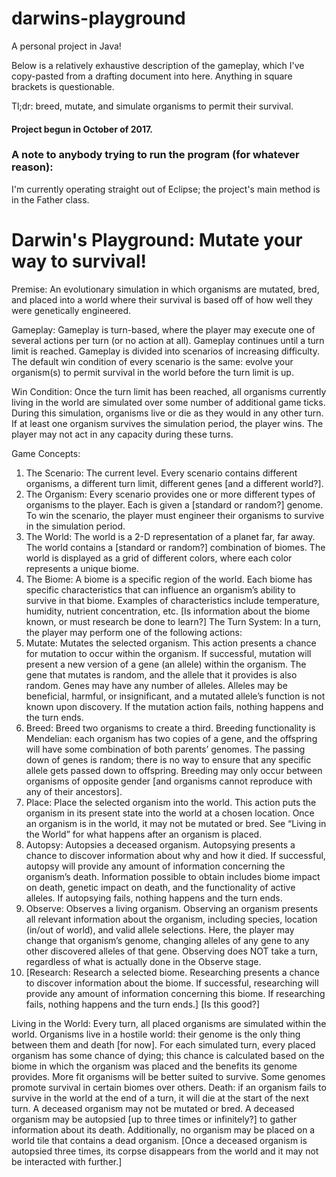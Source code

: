 # darwins-playground
A personal project in Java! 

Below is a relatively exhaustive description of the gameplay, which I've copy-pasted from a drafting document into here. Anything in square brackets is questionable. 

Tl;dr: breed, mutate, and simulate organisms to permit their survival. 

#### Project begun in October of 2017.

### A note to anybody trying to run the program (for whatever reason): 
I'm currently operating straight out of Eclipse; the project's main method is in the Father class.


# Darwin's Playground: Mutate your way to survival! 

Premise: An evolutionary simulation in which organisms are mutated, bred, and placed into a world where their survival is based off of how well they were genetically engineered. 

Gameplay: Gameplay is turn-based, where the player may execute one of several actions per turn (or no action at all). Gameplay continues until a turn limit is reached. Gameplay is divided into scenarios of increasing difficulty. The default win condition of every scenario is the same: evolve your organism(s) to permit survival in the world before the turn limit is up.

Win Condition: Once the turn limit has been reached, all organisms currently living in the world are simulated over some number of additional game ticks. During this simulation, organisms live or die as they would in any other turn. If at least one organism survives the simulation period, the player wins. The player may not act in any capacity during these turns. 

Game Concepts: 
1.	The Scenario: The current level. Every scenario contains different organisms, a different turn limit, different genes [and a different world?]. 
2.	The Organism: Every scenario provides one or more different types of organisms to the player. Each is given a [standard or random?] genome. To win the scenario, the player must engineer their organisms to survive in the simulation period.
3.	The World: The world is a 2-D representation of a planet far, far away. The world contains a [standard or random?] combination of biomes. The world is displayed as a grid of different colors, where each color represents a unique biome. 
4.	The Biome: A biome is a specific region of the world. Each biome has specific characteristics that can influence an organism’s ability to survive in that biome. Examples of characteristics include temperature, humidity, nutrient concentration, etc. [Is information about the biome known, or must research be done to learn?]
The Turn System: In a turn, the player may perform one of the following actions: 
1.	Mutate: Mutates the selected organism. This action presents a chance for mutation to occur within the organism. If successful, mutation will present a new version of a gene (an allele) within the organism. The gene that mutates is random, and the allele that it provides is also random. Genes may have any number of alleles. Alleles may be beneficial, harmful, or insignificant, and a mutated allele’s function is not known upon discovery. If the mutation action fails, nothing happens and the turn ends. 
2.	Breed: Breed two organisms to create a third. Breeding functionality is Mendelian: each organism has two copies of a gene, and the offspring will have some combination of both parents’ genomes. The passing down of genes is random; there is no way to ensure that any specific allele gets passed down to offspring. Breeding may only occur between organisms of opposite gender [and organisms cannot reproduce with any of their ancestors].
3.	Place: Place the selected organism into the world. This action puts the organism in its present state into the world at a chosen location. Once an organism is in the world, it may not be mutated or bred. See “Living in the World” for what happens after an organism is placed. 
4.	Autopsy: Autopsies a deceased organism. Autopsying presents a chance to discover information about why and how it died. If successful, autopsy will provide any amount of information concerning the organism’s death. Information possible to obtain includes biome impact on death, genetic impact on death, and the functionality of active alleles. If autopsying fails, nothing happens and the turn ends.
5.	Observe: Observes a living organism. Observing an organism presents all relevant information about the organism, including species, location (in/out of world), and valid allele selections. Here, the player may change that organism’s genome, changing alleles of any gene to any other discovered alleles of that gene. Observing does NOT take a turn, regardless of what is actually done in the Observe stage. 
6.	[Research: Research a selected biome. Researching presents a chance to discover information about the biome. If successful, researching will provide any amount of information concerning this biome. If researching fails, nothing happens and the turn ends.] [Is this good?]

Living in the World: Every turn, all placed organisms are simulated within the world. Organisms live in a hostile world: their genome is the only thing between them and death [for now]. For each simulated turn, every placed organism has some chance of dying; this chance is calculated based on the biome in which the organism was placed and the benefits its genome provides. More fit organisms will be better suited to survive. Some genomes promote survival in certain biomes over others. 
Death: if an organism fails to survive in the world at the end of a turn, it will die at the start of the next turn. A deceased organism may not be mutated or bred. A deceased organism may be autopsied [up to three times or infinitely?] to gather information about its death. Additionally, no organism may be placed on a world tile that contains a dead organism. [Once a deceased organism is autopsied three times, its corpse disappears from the world and it may not be interacted with further.]
